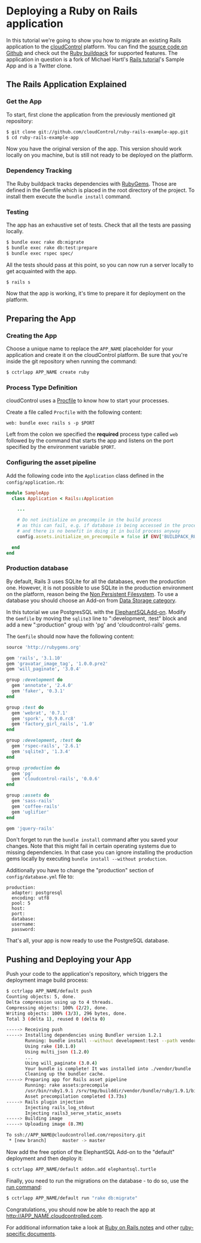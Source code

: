 # Deploying a Ruby on Rails application

In this tutorial we're going to show you how to migrate an existing Rails
application to the [cloudControl] platform. You can find the [source code on Github][example-app]
and check out the [Ruby buildpack][ruby buildpack] for supported features. The
application in question is a fork of Michael Hartl's [Rails tutorial]'s Sample
App and is a Twitter clone.

## The Rails Application Explained

### Get the App

To start, first clone the application from the previously mentioned git repository:
~~~bash
$ git clone git://github.com/cloudControl/ruby-rails-example-app.git
$ cd ruby-rails-example-app
~~~

Now you have the original version of the app. This version should work locally
on you machine, but is still not ready to be deployed on the platform.

### Dependency Tracking

The Ruby buildpack tracks dependencies with [RubyGems]. Those are defined in
the Gemfile which is placed in the root directory of the project. To install
them execute the `bundle install` command.

### Testing

The app has an exhaustive set of tests. Check that all the tests are
passing locally.

~~~bash
$ bundle exec rake db:migrate
$ bundle exec rake db:test:prepare
$ bundle exec rspec spec/
~~~

All the tests should pass at this point, so  you can now run a server locally
to get acquainted with the app.
~~~bash
$ rails s
~~~

Now that the app is working, it's time to prepare it for deployment on the
platform.


## Preparing the App

### Creating the App

Choose a unique name to replace the `APP_NAME` placeholder for your application
and create it on the cloudControl platform. Be sure that you're inside the git
repository when running the command:
~~~bash
$ cctrlapp APP_NAME create ruby
~~~

### Process Type Definition

cloudControl uses a [Procfile] to know how to start your processes.

Create a file called `Procfile` with the following content:
~~~
web: bundle exec rails s -p $PORT
~~~

Left from the colon we specified the **required** process type called `web`
followed by the command that starts the app and listens on the port specified
by the environment variable `$PORT`.

### Configuring the asset pipeline

Add the following code into the `Application` class defined in the `config/application.rb`:
~~~ruby
module SampleApp
  class Application < Rails::Application

    ...

    # Do not initialize on precompile in the build process
    # as this can fail, e.g. if database is being accessed in the process
    # and there is no benefit in doing it in build process anyway
    config.assets.initialize_on_precompile = false if ENV['BUILDPACK_RUNNING']

  end
end
~~~

### Production database

By default, Rails 3 uses SQLite for all the databases, even the production one.
However, it is not possible to use SQLite in the production environment on the
platform, reason being the [Non Persistent Filesystem][filesystem]. To use a
database you should choose an Add-on from [Data Storage category][data-storage-addons].

In this  tutorial we use PostgresSQL with the [ElephantSQLAdd-on][postres-addon].
Modify the `Gemfile` by moving the `sqlite3` line to ":development, :test"
block and add a new ":production" group with 'pg' and 'cloudcontrol-rails'
gems.

The `Gemfile` should now have the following content:
~~~ruby
source 'http://rubygems.org'

gem 'rails', '3.1.10'
gem 'gravatar_image_tag', '1.0.0.pre2'
gem 'will_paginate', '3.0.4'

group :development do
  gem 'annotate', '2.4.0'
  gem 'faker', '0.3.1'
end

group :test do
  gem 'webrat', '0.7.1'
  gem 'spork', '0.9.0.rc8'
  gem 'factory_girl_rails', '1.0'
end

group :development, :test do
  gem 'rspec-rails', '2.6.1'
  gem 'sqlite3', '1.3.4'
end

group :production do
  gem 'pg'
  gem 'cloudcontrol-rails', '0.0.6'
end

group :assets do
  gem 'sass-rails'
  gem 'coffee-rails'
  gem 'uglifier'
end

gem 'jquery-rails'
~~~

Don't forget to run the `bundle install` command after you saved your changes.
Note that this might fail in certain operating systems due to missing
dependencies. In that case you can ignore installing the production gems
locally by executing `bundle install --without production`.

Additionally you have to change the "production" section of
`config/database.yml` file to:
~~~
production:
  adapter: postgresql
  encoding: utf8
  pool: 5
  host:
  port:
  database:
  username:
  password:
~~~

That's all, your app is now ready to use the PostgreSQL database.

## Pushing and Deploying your App

Push your code to the application's repository, which triggers the deployment image build process:
~~~bash
$ cctrlapp APP_NAME/default push
Counting objects: 5, done.
Delta compression using up to 4 threads.
Compressing objects: 100% (2/2), done.
Writing objects: 100% (3/3), 296 bytes, done.
Total 3 (delta 1), reused 0 (delta 0)

-----> Receiving push
-----> Installing dependencies using Bundler version 1.2.1
       Running: bundle install --without development:test --path vendor/bundle --binstubs bin/ --deployment
       Using rake (10.1.0)
       Using multi_json (1.2.0)
       ...
       Using will_paginate (3.0.4)
       Your bundle is complete! It was installed into ./vendor/bundle
       Cleaning up the bundler cache.
-----> Preparing app for Rails asset pipeline
       Running: rake assets:precompile
       /usr/bin/ruby1.9.1 /srv/tmp/builddir/vendor/bundle/ruby/1.9.1/bin/rake assets:precompile:nondigest RAILS_ENV=production RAILS_GROUPS=assets
       Asset precompilation completed (3.73s)
-----> Rails plugin injection
       Injecting rails_log_stdout
       Injecting rails3_serve_static_assets
-----> Building image
-----> Uploading image (8.7M)

To ssh://APP_NAME@cloudcontrolled.com/repository.git
 * [new branch]      master -> master
~~~

Now add the free option of the ElephantSQL Add-on to the "default" deployment
and then deploy it:
~~~bash
$ cctrlapp APP_NAME/default addon.add elephantsql.turtle
~~~

Finally, you need to run the migrations on the database - to do so, use the [run command]:
~~~bash
$ cctrlapp APP_NAME/default run "rake db:migrate"
~~~

Congratulations, you should now be able to reach the app at http://APP_NAME.cloudcontrolled.com.

For additional information take a look at [Ruby on Rails notes][rails-notes] and
other [ruby-specific documents][ruby-guides].

[Ruby on Rails]: http://rubyonrails.org/
[RubyGems]: http://rubygems.org/
[cloudControl]: http://www.cloudcontrol.com
[cloudControl-doc-user]: https://www.cloudcontrol.com/dev-center/Platform%20Documentation#user-accounts
[cloudControl-doc-cmdline]: https://www.cloudcontrol.com/dev-center/Platform%20Documentation#command-line-client-web-console-and-api
[ruby buildpack]: https://github.com/cloudControl/buildpack-ruby
[procfile]: https://www.cloudcontrol.com/dev-center/Platform%20Documentation#buildpacks-and-the-procfile
[git]: https://help.github.com/articles/set-up-git
[bundler]: http://gembundler.com/
[filesystem]: https://www.cloudcontrol.com/dev-center/Platform%20Documentation#non-persistent-filesystem
[data-storage-addons]: https://www.cloudcontrol.com/dev-center/Add-on%20Documentation/Data%20Storage/
[mysqls]: https://www.cloudcontrol.com/dev-center/Add-on%20Documentation/Data%20Storage/MySQLs
[gem itself]: http://rubygems.org/gems/cloudcontrol-rails
[database-conf]: https://www.cloudcontrol.com/dev-center/Guides/Ruby/Read%20configuration#adding-relational-databases
[example-app]: https://github.com/cloudControl/ruby-rails-example-app
[rails-notes]: https://www.cloudcontrol.com/dev-center/Guides/Ruby/Ruby%20on%20Rails%20notes
[Rails tutorial]: http://ruby.railstutorial.org/
[postres-addon]: https://www.cloudcontrol.com/dev-center/Add-on%20Documentation/Data%20Storage/ElephantSQL
[ruby-guides]: https://www.cloudcontrol.com/dev-center/Guides/Ruby
[run command]: https://www.cloudcontrol.com/dev-center/Guides/Ruby/SSH%20session
